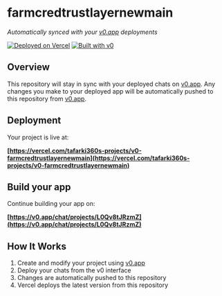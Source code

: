 # farmcredtrustlayernewmain

*Automatically synced with your [v0.app](https://v0.app) deployments*

[![Deployed on Vercel](https://img.shields.io/badge/Deployed%20on-Vercel-black?style=for-the-badge&logo=vercel)](https://vercel.com/tafarki360s-projects/v0-farmcredtrustlayernewmain)
[![Built with v0](https://img.shields.io/badge/Built%20with-v0.app-black?style=for-the-badge)](https://v0.app/chat/projects/L0Qv8tJRzmZ)

## Overview

This repository will stay in sync with your deployed chats on [v0.app](https://v0.app).
Any changes you make to your deployed app will be automatically pushed to this repository from [v0.app](https://v0.app).

## Deployment

Your project is live at:

**[https://vercel.com/tafarki360s-projects/v0-farmcredtrustlayernewmain](https://vercel.com/tafarki360s-projects/v0-farmcredtrustlayernewmain)**

## Build your app

Continue building your app on:

**[https://v0.app/chat/projects/L0Qv8tJRzmZ](https://v0.app/chat/projects/L0Qv8tJRzmZ)**

## How It Works

1. Create and modify your project using [v0.app](https://v0.app)
2. Deploy your chats from the v0 interface
3. Changes are automatically pushed to this repository
4. Vercel deploys the latest version from this repository
